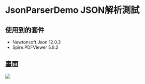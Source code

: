 # JsonParserDemo  JSON解析測試
## 使用到的套件
* Newtonsoft.Json 12.0.3
* Spire.PDFViewer 5.8.2

## 畫面
![](https://i.imgur.com/5CKmE8A.gif)

